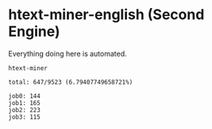 # htext-miner-english (Second Engine)

Everything doing here is automated.

```
htext-miner

total: 647/9523 (6.79407749658721%)

job0: 144
job1: 165
job2: 223
job3: 115
```